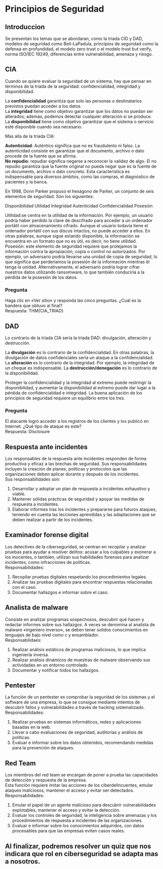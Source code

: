 # Principios de Seguridad

## Introduccion

Se presentan los temas que se abordaran, como la triada CID y DAD, modelos de seguridad como Bell-LaPadula, principios de seguridad como la defensa en profundidad, el modelo zero trust o el modelo trust but verify, norma ISO/IEC 19249, diferencias entre vulnerabilidad, amenaza y riesgo.

## CIA

Cuando se quiere evaluar la seguridad de un sistema, hay que pensar en términos de la tríada de la seguridad: confidencialidad, integridad y disponibilidad.

La **confidencialidad** garantiza que solo las personas o destinatarios previstos puedan acceder a los datos.  
La **integridad** tiene como objetivo garantizar que los datos no puedan ser alterados; además, podemos detectar cualquier alteración si se produce.  
La **disponibilidad** tiene como objetivo garantizar que el sistema o servicio esté disponible cuando sea necesario.

Mas alla de la triada CIA:

**Autenticidad**: Auténtico significa que no es fraudulento ni falso. La autenticidad consiste en garantizar que el documento, archivo o dato procede de la fuente que se afirma.  
**No repudio**: repudiar significa negarse a reconocer la validez de algo. El no repudio garantiza que la fuente original no pueda negar que es la fuente de un documento, archivo o dato concreto. Esta característica es indispensable para diversos ámbitos, como las compras, el diagnóstico de pacientes y la banca.

En 1998, Donn Parker propuso el hexágono de Parker, un conjunto de seis elementos de seguridad. Son los siguientes:

Disponibilidad
Utilidad
Integridad
Autenticidad
Confidencialidad
Posesión

Utilidad:se centra en la utilidad de la información. Por ejemplo, un usuario podría haber perdido la clave de descifrado para acceder a un ordenador portátil con almacenamiento cifrado. Aunque el usuario todavía tiene el ordenador portátil con sus discos intactos, no puede acceder a ellos. En otras palabras, aunque sigue estando disponible, la información se encuentra en un formato que no es útil, es decir, no tiene utilidad.  
Posesión: este elemento de seguridad requiere que protejamos la información contra la apropiación, copia o control no autorizados. Por ejemplo, un adversario podría llevarse una unidad de copia de seguridad, lo que significa que perderíamos la posesión de la información mientras él tenga la unidad. Alternativamente, el adversario podría lograr cifrar nuestros datos utilizando ransomware, lo que también conduciría a la pérdida de la posesión de los datos.

### Pregunta
Haga clic en «Ver sitio» y responda las cinco preguntas. ¿Cuál es la bandera que obtuvo al final?  
Respuesta: THM{CIA_TRIAD}

## DAD

Lo contrario de la tríada CIA sería la tríada DAD: divulgación, alteración y destrucción.

La **divulgación** es lo contrario de la confidencialidad. En otras palabras, la divulgación de datos confidenciales sería un ataque a la confidencialidad.
La **alteración** es lo contrario de la integridad. Por ejemplo, la integridad de un cheque es indispensable.
La **destrucción/denegación** es lo contrario de la disponibilidad.

Proteger la confidencialidad y la integridad al extremo puede restringir la disponibilidad, y aumentar la disponibilidad al extremo puede dar lugar a la pérdida de confidencialidad e integridad. La buena aplicación de los principios de seguridad requiere un equilibrio entre los tres.

### Pregunta
El atacante logró acceder a los registros de los clientes y los publicó en Internet. ¿Qué tipo de ataque es este?  
Respuesta: Disclosure

## Respuesta ante incidentes

Los responsables de la respuesta ante incidentes responden de forma productiva y eficaz a las brechas de seguridad. Sus responsabilidades incluyen la creación de planes, políticas y protocolos que las organizaciones deben aplicar durante y después de los incidentes.  
Sus responsabilidades son:  
1. Desarrollar y adoptar un plan de respuesta a incidentes exhaustivo y viable.
2. Mantener sólidas prácticas de seguridad y apoyar las medidas de respuesta a incidentes.
3. Elaborar informes tras los incidentes y prepararse para futuros ataques, teniendo en cuenta las lecciones aprendidas y las adaptaciones que se deben realizar a partir de los incidentes.

## Examinador forense digital

Los detectives de la ciberseguridad, se centran en recopilar y analizar pruebas para ayudar a resolver delitos: acusar a los culpables y exonerar a los inocentes, o tambien, utilizan sus habilidades forenses para analizar incidentes, como infracciones de políticas.  
Responsabilidades:  
1. Recopilar pruebas digitales respetando los procedimientos legales.
2. Analizar las pruebas digitales para encontrar respuestas relacionadas con el caso.
3. Documentar hallazgos e informar sobre el caso.

## Analista de malware

Consiste en analizar programas sospechosos, descubrir qué hacen y redactar informes sobre sus hallazgos. A veces se denomina al analista de malware «ingeniero inverso», se deben tener solidos conocimientos en lenguajes de bajo nivel como c y ensamblador.  
Responsabilidaes:  
1. Realizar análisis estáticos de programas maliciosos, lo que implica ingeniería inversa.
2. Realizar análisis dinámicos de muestras de malware observando sus actividades en un entorno controlado.
3. Documentar y notificar todos los hallazgos.

## Pentester

La función de un pentester es comprobar la seguridad de los sistemas y el software de una empresa, lo que se consigue mediante intentos de descubrir fallos y vulnerabilidades a través de hacking sistematizado.  
Responsabilidades:  
1. Realizar pruebas en sistemas informáticos, redes y aplicaciones basadas en la web.
2. Llevar a cabo evaluaciones de seguridad, auditorías y análisis de políticas.
3. Evaluar e informar sobre los datos obtenidos, recomendando medidas para la prevención de ataques.

## Red Team
Los miembros del red team se encargan de poner a prueba las capacidades de detección y respuesta de la empresa.  
Esta función requiere imitar las acciones de los ciberdelincuentes, emular ataques maliciosos, mantener el acceso y evitar ser detectados.  
Responsabilidades:  
1. Emular el papel de un agente malicioso para descubrir vulnerabilidades explotables, mantener el acceso y evitar la detección.
2. Evaluar los controles de seguridad, la inteligencia sobre amenazas y los procedimientos de respuesta a incidentes de las organizaciones.
3. Evaluar e informar sobre los conocimientos adquiridos, con datos procesables para que las empresas eviten casos reales.

## Al finalizar, podremos resolver un quiz que nos indicara que rol en ciberseguridad se adapta mas a nosotros.
